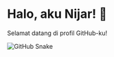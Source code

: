 # Halo, aku Nijar! 👋

Selamat datang di profil GitHub-ku!


![GitHub Snake](https://github.com/Nizaru-gpt/Nizaru-gpt/blob/manual-run-output/dist/github-contribution-grid-snake.svg)
